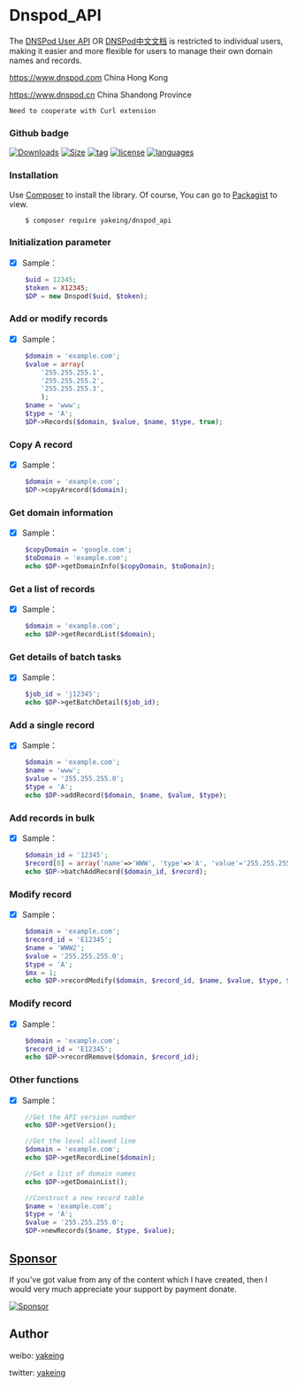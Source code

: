 # Dnspod_API

The [DNSPod User API](https://www.dnspod.com/docs/index.html) OR [DNSPod中文文档](https://www.dnspod.cn/docs/index.html) is restricted to individual users, making it easier and more flexible for users to manage their own domain names and records.

https://www.dnspod.com China Hong Kong

https://www.dnspod.cn China Shandong Province

`Need to cooperate with Curl extension`

### Github badge

[![Downloads](https://badging.vercel.app/github/downloads/yakeing/dnspod_api?icon=github)](../../)
[![Size](https://badging.vercel.app/github/size/yakeing/dnspod_api?icon=github)](src)
[![tag](https://badging.vercel.app/github/tag/yakeing/dnspod_api?icon=github)](../../releases)
[![license](https://badging.vercel.app/static/license/555/MPL-2.0/fe7d37?icon=github)](LICENSE)
[![languages](https://badging.vercel.app/static/language/555/PHP/34abef?icon=github)](../../search?l=php)

### Installation

Use [Composer](https://getcomposer.org) to install the library.
Of course, You can go to [Packagist](https://packagist.org/packages/yakeing/dnspod_api) to view.

```
    $ composer require yakeing/dnspod_api
```

### Initialization parameter

- [x] Sample：
```php
    $uid = 12345;
    $token = X12345;
    $DP = new Dnspod($uid, $token);
```

### Add or modify records

- [x] Sample：
```php
    $domain = 'example.com';
    $value = array(
        '255.255.255.1',
        '255.255.255.2',
        '255.255.255.3',
        );
    $name = 'www';
    $type = 'A';
    $DP->Records($domain, $value, $name, $type, true);
```

### Copy A record

- [x] Sample：
```php
    $domain = 'example.com';
    $DP->copyArecord($domain);
```

### Get domain information

- [x] Sample：
```php
    $copyDomain = 'google.com';
    $toDomain = 'example.com';
    echo $DP->getDomainInfo($copyDomain, $toDomain);
```

### Get a list of records

- [x] Sample：
```php
    $domain = 'example.com';
    echo $DP->getRecordList($domain);
```

### Get details of batch tasks

- [x] Sample：
```php
    $job_id = 'j12345';
    echo $DP->getBatchDetail($job_id);
```

### Add a single record

- [x] Sample：
```php
    $domain = 'example.com';
    $name = 'www';
    $value = '255.255.255.0';
    $type = 'A';
    echo $DP->addRecord($domain, $name, $value, $type);
```

### Add records in bulk

- [x] Sample：
```php
    $domain_id = '12345';
    $record[0] = array('name'=>'WWW', 'type'=>'A', 'value'='255.255.255.0', 'mx'=>1);
    echo $DP->batchAddRecord($domain_id, $record);
```

### Modify record

- [x] Sample：
```php
    $domain = 'example.com';
    $record_id = 'E12345';
    $name = 'WWW2';
    $value = '255.255.255.0';
    $type = 'A';
    $mx = 1;
    echo $DP->recordModify($domain, $record_id, $name, $value, $type, $mx);
```

### Modify record

- [x] Sample：
```php
    $domain = 'example.com';
    $record_id = 'E12345';
    echo $DP->recordRemove($domain, $record_id);
```


### Other functions

- [x] Sample：
```php
    //Get the API version number
    echo $DP->getVersion();

    //Get the level allowed line
    $domain = 'example.com';
    echo $DP->getRecordLine($domain);

    //Get a list of domain names
    echo $DP->getDomainList();

    //Construct a new record table
    $name = 'example.com';
    $type = 'A';
    $value = '255.255.255.0';
    $DP->newRecords($name, $type, $value);
```

[Sponsor](https://github.com/yakeing/Documentation/blob/master/Sponsor/README.md)
---

If you've got value from any of the content which I have created, then I would very much appreciate your support by payment donate.

[![Sponsor](https://badging.vercel.app/static/Sponsor/EA4AAA?icon=heart)](https://github.com/yakeing/Documentation/blob/master/Sponsor/README.md)

Author
---

weibo: [yakeing](https://weibo.com/yakeing)

twitter: [yakeing](https://twitter.com/yakeing)
